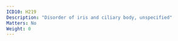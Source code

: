 ```yaml
---
ICD10: H219
Description: "Disorder of iris and ciliary body, unspecified"
Matters: No
Weight: 0
---
```

